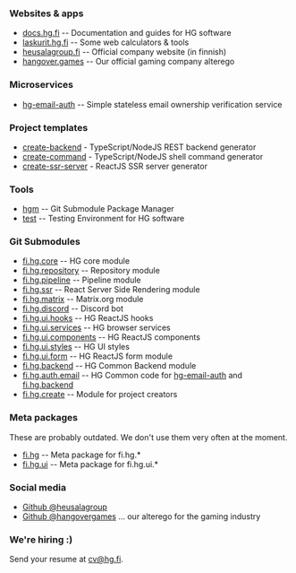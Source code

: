 ### Websites & apps

 * [docs.hg.fi](https://docs.hg.fi) -- Documentation and guides for HG software
 * [laskurit.hg.fi](https://laskurit.hg.fi) -- Some web calculators & tools
 * [heusalagroup.fi](https://heusalagroup.fi) -- Official company website (in finnish)
 * [hangover.games](https://hangover.games) -- Our official gaming company alterego

### Microservices

 * [hg-email-auth](https://github.com/heusalagroup/hg-email-auth) -- Simple stateless email ownership verification service

### Project templates

 * [create-backend](https://github.com/heusalagroup/create-backend) - TypeScript/NodeJS REST backend generator
 * [create-command](https://github.com/heusalagroup/create-command) - TypeScript/NodeJS shell command generator
 * [create-ssr-server](https://github.com/heusalagroup/create-ssr-server) - ReactJS SSR server generator

### Tools

 * [hgm](https://github.com/heusalagroup/hgm) -- Git Submodule Package Manager
 * [test](https://github.com/heusalagroup/test) -- Testing Environment for HG software

### Git Submodules

 * [fi.hg.core](https://github.com/heusalagroup/fi.hg.core) -- HG core module
 * [fi.hg.repository](https://github.com/heusalagroup/fi.hg.repository) -- Repository module
 * [fi.hg.pipeline](https://github.com/heusalagroup/fi.hg.pipeline) -- Pipeline module
 * [fi.hg.ssr](https://github.com/heusalagroup/fi.hg.ssr) -- React Server Side Rendering module
 * [fi.hg.matrix](https://github.com/heusalagroup/fi.hg.matrix) -- Matrix.org module
 * [fi.hg.discord](https://github.com/heusalagroup/fi.hg.discord) -- Discord bot
 * [fi.hg.ui.hooks](https://github.com/heusalagroup/fi.hg.ui.hooks) -- HG ReactJS hooks
 * [fi.hg.ui.services](https://github.com/heusalagroup/fi.hg.ui.services) -- HG browser services
 * [fi.hg.ui.components](https://github.com/heusalagroup/fi.hg.ui.components) -- HG ReactJS components
 * [fi.hg.ui.styles](https://github.com/heusalagroup/fi.hg.ui.styles) -- HG UI styles
 * [fi.hg.ui.form](https://github.com/heusalagroup/fi.hg.ui.form) -- HG ReactJS form module
 * [fi.hg.backend](https://github.com/heusalagroup/fi.hg.backend) -- HG Common Backend module
 * [fi.hg.auth.email](https://github.com/heusalagroup/fi.hg.backend) -- HG Common code for [hg-email-auth](https://github.com/heusalagroup/hg-email-auth) and [fi.hg.backend](https://github.com/heusalagroup/fi.hg.backend)
 * [fi.hg.create](https://github.com/heusalagroup/fi.hg.create) -- Module for project creators

### Meta packages

These are probably outdated. We don't use them very often at the moment.

 * [fi.hg](https://github.com/heusalagroup/fi.hg) -- Meta package for fi.hg.*
 * [fi.hg.ui](https://github.com/heusalagroup/fi.hg.ui) -- Meta package for fi.hg.ui.*

### Social media

 * [Github @heusalagroup](https://github.com/heusalagroup)
 * [Github @hangovergames](https://github.com/hangovergames) ... our alterego for the gaming industry

### We're hiring :)

Send your resume at <a href="mailto:cv@hg.fi">cv@hg.fi</a>.

